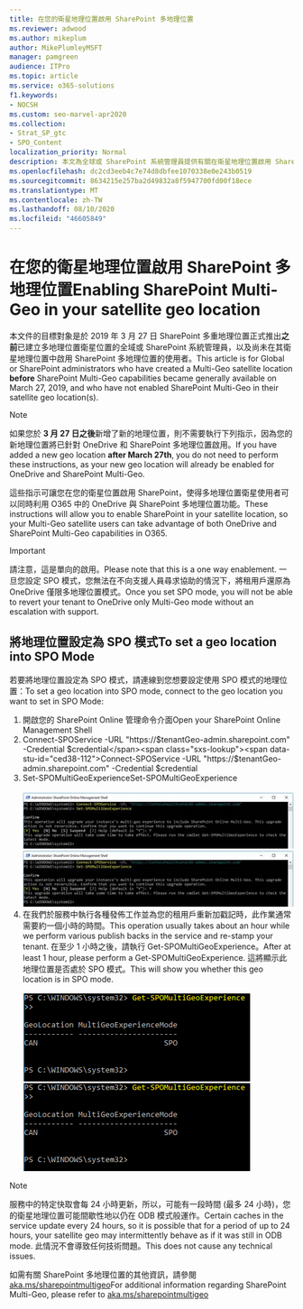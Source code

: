 ```yaml
---
title: 在您的衛星地理位置啟用 SharePoint 多地理位置
ms.reviewer: adwood
ms.author: mikeplum
author: MikePlumleyMSFT
manager: pamgreen
audience: ITPro
ms.topic: article
ms.service: o365-solutions
f1.keywords:
- NOCSH
ms.custom: seo-marvel-apr2020
ms.collection:
- Strat_SP_gtc
- SPO_Content
localization_priority: Normal
description: 本文為全球或 SharePoint 系統管理員提供有關在衛星地理位置啟用 SharePoint 多地理位置的資訊。
ms.openlocfilehash: dc2cd3eeb4c7e74d8dbfee1070338e0e243b0519
ms.sourcegitcommit: 8634215e257ba2d49832a8f5947700fd00f18ece
ms.translationtype: MT
ms.contentlocale: zh-TW
ms.lasthandoff: 08/10/2020
ms.locfileid: "46605849"
---
```

# <a name="enabling-sharepoint-multi-geo-in-your-satellite-geo-location"></a><span data-ttu-id="ced38-103">在您的衛星地理位置啟用 SharePoint 多地理位置</span><span class="sxs-lookup"><span data-stu-id="ced38-103">Enabling SharePoint Multi-Geo in your satellite geo location</span></span>

<span data-ttu-id="ced38-104">本文件的目標對象是於 2019 年 3 月 27 日 SharePoint 多重地理位置正式推出**之前**已建立多地理位置衛星位置的全域或 SharePoint 系統管理員，以及尚未在其衛星地理位置中啟用 SharePoint 多地理位置的使用者。</span><span class="sxs-lookup"><span data-stu-id="ced38-104">This article is for Global or SharePoint administrators who have created a Multi-Geo satellite location **before** SharePoint Multi-Geo capabilities became generally available on March 27, 2019, and who have not enabled SharePoint Multi-Geo in their satellite geo location(s).</span></span> 

>[!Note]
><span data-ttu-id="ced38-105">如果您於 **3 月 27 日之後**新增了新的地理位置，則不需要執行下列指示，因為您的新地理位置將已針對 OneDrive 和 SharePoint 多地理位置啟用。</span><span class="sxs-lookup"><span data-stu-id="ced38-105">If you have added a new geo location **after March 27th**, you do not need to perform these instructions, as your new geo location will already be enabled for OneDrive and SharePoint Multi-Geo.</span></span>

<span data-ttu-id="ced38-106">這些指示可讓您在您的衛星位置啟用 SharePoint，使得多地理位置衛星使用者可以同時利用 O365 中的 OneDrive 與 SharePoint 多地理位置功能。</span><span class="sxs-lookup"><span data-stu-id="ced38-106">These instructions will allow you to enable SharePoint in your satellite location, so your Multi-Geo satellite users can take advantage of both OneDrive and SharePoint Multi-Geo capabilities in O365.</span></span> 

>[!IMPORTANT]
><span data-ttu-id="ced38-107">請注意，這是單向的啟用。</span><span class="sxs-lookup"><span data-stu-id="ced38-107">Please note that this is a one way enablement.</span></span> <span data-ttu-id="ced38-108">一旦您設定 SPO 模式，您無法在不向支援人員尋求協助的情況下，將租用戶還原為 OneDrive 僅限多地理位置模式。</span><span class="sxs-lookup"><span data-stu-id="ced38-108">Once you set SPO mode, you will not be able to revert your tenant to OneDrive only Multi-Geo mode without an escalation with support.</span></span> 

## <a name="to-set-a-geo-location-into-spo-mode"></a><span data-ttu-id="ced38-109">將地理位置設定為 SPO 模式</span><span class="sxs-lookup"><span data-stu-id="ced38-109">To set a geo location into SPO Mode</span></span>

<span data-ttu-id="ced38-110">若要將地理位置設定為 SPO 模式，請連線到您想要設定使用 SPO 模式的地理位置：</span><span class="sxs-lookup"><span data-stu-id="ced38-110">To set a geo location into SPO mode, connect to the geo location you want to set in SPO Mode:</span></span>

1.    <span data-ttu-id="ced38-111">開啟您的 SharePoint Online 管理命令介面</span><span class="sxs-lookup"><span data-stu-id="ced38-111">Open your SharePoint Online Management Shell</span></span> 
2.    <span data-ttu-id="ced38-112">Connect-SPOService -URL "https://$tenantGeo-admin.sharepoint.com" -Credential $credential</span><span class="sxs-lookup"><span data-stu-id="ced38-112">Connect-SPOService -URL "https://$tenantGeo-admin.sharepoint.com" -Credential $credential</span></span>
3.    <span data-ttu-id="ced38-113">Set-SPOMultiGeoExperience</span><span class="sxs-lookup"><span data-stu-id="ced38-113">Set-SPOMultiGeoExperience</span></span></br></br>
<span data-ttu-id="ced38-114">![Set-SPOMultiGeoExperience](media/Set-SPO-MultiGeo.jpg)</span><span class="sxs-lookup"><span data-stu-id="ced38-114">![Set-SPOMultiGeoExperience](media/Set-SPO-MultiGeo.jpg)</span></span>
4.    <span data-ttu-id="ced38-115">在我們於服務中執行各種發佈工作並為您的租用戶重新加戳記時，此作業通常需要約一個小時的時間。</span><span class="sxs-lookup"><span data-stu-id="ced38-115">This operation usually takes about an hour while we perform various publish backs in the service and re-stamp your tenant.</span></span> <span data-ttu-id="ced38-116">在至少 1 小時之後，請執行 Get-SPOMultiGeoExperience。</span><span class="sxs-lookup"><span data-stu-id="ced38-116">After at least 1 hour, please perform a Get-SPOMultiGeoExperience.</span></span>  <span data-ttu-id="ced38-117">這將顯示此地理位置是否處於 SPO 模式。</span><span class="sxs-lookup"><span data-stu-id="ced38-117">This will show you whether this geo location is in SPO mode.</span></span></br></br>
<span data-ttu-id="ced38-118">![Set-SPOMultiGeoExperience](media/Get-SPO-MultiGeo.jpg)</span><span class="sxs-lookup"><span data-stu-id="ced38-118">![Set-SPOMultiGeoExperience](media/Get-SPO-MultiGeo.jpg)</span></span>

 
 
 
>[!Note]
><span data-ttu-id="ced38-119">服務中的特定快取會每 24 小時更新，所以，可能有一段時間 (最多 24 小時)，您的衛星地理位置可能間歇性地以仍在 ODB 模式般運作。</span><span class="sxs-lookup"><span data-stu-id="ced38-119">Certain caches in the service update every 24 hours, so it is possible that for a period of up to 24 hours, your satellite geo may intermittently behave as if it was still in ODB mode.</span></span> <span data-ttu-id="ced38-120">此情況不會導致任何技術問題。</span><span class="sxs-lookup"><span data-stu-id="ced38-120">This does not cause any technical issues.</span></span> 
 
<span data-ttu-id="ced38-121">如需有關 SharePoint 多地理位置的其他資訊，請參閱 [aka.ms/sharepointmultigeo](https://docs.microsoft.com/office365/enterprise/multi-geo-capabilities-in-onedrive-and-sharepoint-online-in-office-365)</span><span class="sxs-lookup"><span data-stu-id="ced38-121">For additional information regarding SharePoint Multi-Geo, please refer to [aka.ms/sharepointmultigeo](https://docs.microsoft.com/office365/enterprise/multi-geo-capabilities-in-onedrive-and-sharepoint-online-in-office-365)</span></span>


